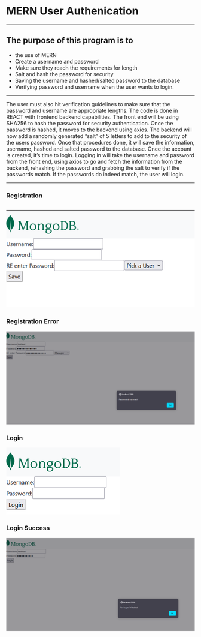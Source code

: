 #  MERN User Authenication


---
## The purpose of this program is to 
- the use of MERN
- Create a username and password
-	Make sure they reach the requirements for length
-	Salt and hash the password for security 
-	Saving the username and hashed/salted password to the database
-	Verifying password and username when the user wants to login. 
---
  The user must also hit verification guidelines to make sure that the password and username are appropriate lengths. The code is done in REACT with frontend  backend capabilities. The front end will be using SHA256 to hash the password for security authentication. Once the password is hashed, it moves to the backend using axios. The backend will now add a randomly generated “salt” of 5 letters to add to the security of the users password. Once that procedures done, it will save the information, username, hashed and salted password to the database. Once the account is created, it’s time to login. Logging in will take the username and password from the front end, using axios to go and fetch the information from the backend, rehashing the password and grabbing the salt to verify if the passwords match. If the passwords do indeed match, the user will login. 

---
### Registration
![alt text](https://github.com/Junsiwoo45/UserAuth/blob/main/img/registration.PNG)
---
### Registration Error
![](https://github.com/Junsiwoo45/UserAuth/blob/main/img/passwordsDontMatch.PNG)

### Login 
![](https://github.com/Junsiwoo45/UserAuth/blob/main/img/login.PNG)

### Login Success

![](https://github.com/Junsiwoo45/UserAuth/blob/main/img/sucesslogin.PNG)

